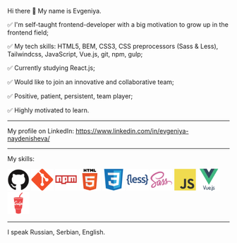 Hi there 👋 My name is Evgeniya.

✅ I'm self-taught frontend-developer with a big motivation to grow up in the frontend field;

✅ My tech skills: HTML5, BEM, CSS3, CSS preprocessors (Sass & Less), Tailwindcss, JavaScript, Vue.js, git, npm, gulp;

✅ Currently studying React.js;

✅ Would like to join an innovative and collaborative team;

✅ Positive, patient, persistent, team player;

✅ Highly motivated to learn.

__________________________________________
My profile on LinkedIn: https://www.linkedin.com/in/evgeniya-naydenisheva/

__________________________________________
My skills:


<p align="left">
  <img src="https://github.com/devicons/devicon/blob/master/icons/github/github-original.svg" width="50" title="Github">
  <img src="https://github.com/devicons/devicon/blob/master/icons/git/git-original.svg" width="50" alt="git">
    <img src="https://github.com/devicons/devicon/blob/master/icons/npm/npm-original-wordmark.svg" width="50" alt="npm">
    <img src="https://github.com/devicons/devicon/blob/master/icons/html5/html5-original-wordmark.svg" width="50" alt="html">
    <img src="https://github.com/devicons/devicon/blob/master/icons/css3/css3-original.svg" width="50" alt="css">
      <img src="https://github.com/devicons/devicon/blob/master/icons/less/less-plain-wordmark.svg" width="50" alt="less">
    <img src="https://github.com/devicons/devicon/blob/master/icons/sass/sass-original.svg" width="50" alt="sass">
     <img src="https://github.com/devicons/devicon/blob/master/icons/javascript/javascript-original.svg" width="50" alt="js">
    <img src="https://github.com/devicons/devicon/blob/master/icons/vuejs/vuejs-original-wordmark.svg" width="50" alt="vue">
    <img src="https://github.com/devicons/devicon/blob/master/icons/gulp/gulp-plain.svg" width="50" alt="gulp">
</p>

__________________________________________

I speak Russian, Serbian, English.
